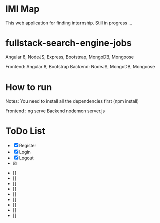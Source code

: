 # IMI Map

This web application for finding internship. Still in progress ...

# fullstack-search-engine-jobs

Angular 8, NodeJS, Express, Bootstrap, MongoDB, Mongoose

Frontend: Angular 8, Bootstrap
Backend: NodeJS, MongoDB, Mongoose

# How to run

Notes: You need to install all the dependencies first (npm install)

Frontend : ng serve
Backend nodemon server.js

# ToDo List

- [x] Register
- [x] Login
- [x] Logout
- [x]
- []
- []
- []
- []
- []
- []
- []
- []
- []
